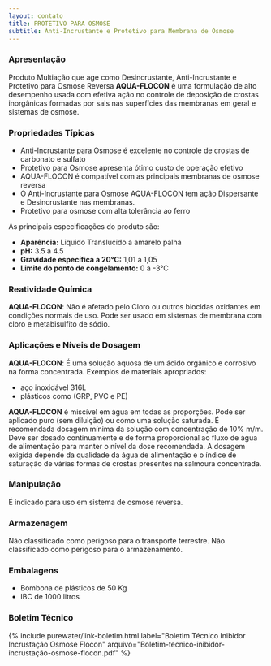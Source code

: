 ```yaml
---
layout: contato
title: PROTETIVO PARA OSMOSE
subtitle: Anti-Incrustante e Protetivo para Membrana de Osmose
---
```


### Apresentação

Produto Multiação que age como Desincrustante, Anti-Incrustante e Protetivo para Osmose Reversa **AQUA-FLOCON** é uma formulação de alto desempenho usada com efetiva ação no controle de deposição de crostas inorgânicas formadas por sais nas superfícies das membranas em geral e sistemas de osmose. 

### Propriedades Típicas 

- Anti-Incrustante para Osmose é excelente no controle de crostas de carbonato e sulfato
- Protetivo para Osmose apresenta ótimo custo de operação efetivo
- AQUA-FLOCON é compatível com as principais membranas de osmose reversa
- O Anti-Incrustante para Osmose AQUA-FLOCON tem ação Dispersante e Desincrustante nas membranas.
- Protetivo para osmose com alta tolerância ao ferro

As principais especificações do produto são: 

- **Aparência:** Liquido Translucido a amarelo palha 
- **pH:** 3.5 a 4.5 
- **Gravidade específica a 20°C:** 1,01 a 1,05 
- **Limite do ponto de congelamento:** 0 a -3°C


### Reatividade Química
**AQUA-FLOCON**: Não é afetado pelo Cloro ou outros biocidas oxidantes em condições normais de uso. Pode ser usado em sistemas de membrana com cloro e metabisulfito de sódio.

### Aplicações e Níveis de Dosagem
**AQUA-FLOCON**: É uma solução aquosa de um ácido orgânico e corrosivo na forma concentrada. 
Exemplos de materiais apropriados: 

- aço inoxidável 316L
- plásticos como (GRP, PVC e PE)

**AQUA-FLOCON** é miscível em água em todas as proporções. Pode ser aplicado puro (sem diluição) ou como uma solução saturada. 
É recomendada dosagem mínima da solução com concentração de 10% m/m. 
Deve ser dosado continuamente e de forma proporcional ao fluxo de água de alimentação para manter o nível da dose recomendada. A dosagem exigida depende da qualidade da água de alimentação e o índice de saturação de várias formas de crostas presentes na salmoura concentrada.

### Manipulação 
É indicado para uso em sistema de osmose reversa. 

### Armazenagem
Não classificado como perigoso para o transporte terrestre. Não classificado como perigoso para o armazenamento. 

### Embalagens 

- Bombona de plásticos de 50 Kg 
- IBC de 1000 litros

### Boletim Técnico

{% include purewater/link-boletim.html 
   label="Boletim Técnico Inibidor Incrustação Osmose Flocon" 
   arquivo="Boletim-tecnico-inibidor-incrustação-osmose-flocon.pdf" %}
   
